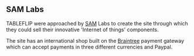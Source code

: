 ## SAM Labs

TABLEFLIP were approached by [SAM](http://samlabs.me) Labs to create the site through which they could sell their innovative 'Internet of things' components.

<div class="full">

The site has an international shop built on the [Braintree](https://www.braintreepayments.com/) payment gateway which can accept payments in three different currencies and Paypal.

</div>